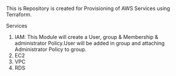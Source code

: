 This is Repository is created for Provisioning of AWS Services using Terraform. 

Services 
1. IAM: 
    This Module will create a User, group & Membership & administrator Policy.User will be added in group and attaching  Administrator Policy to group.
2. EC2
3. VPC
4. RDS


